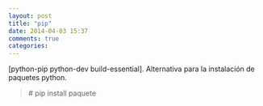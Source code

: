 ```yaml
---
layout: post
title: "pip"
date: 2014-04-03 15:37
comments: true
categories: 
---
```

[python-pip python-dev build-essential]. Alternativa para la instalación de paquetes python.

>\# pip install paquete

